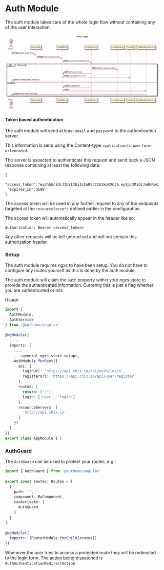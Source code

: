 # Auth Module

The auth module takes care of the whole login flow without containing any of the user interaction.

![Login Diagram](../diagrams/login.png)

#### Token based authentication

The auth module will send at least `email` and `password` to the authentication server.

This information is send using the Content-type `application/x-www-form-urlencoded`.

The server is expected to authenticate this request and send back a JSON response containing at least the following data:

```text
{
 "access_token":"eyJhbGciOiJIUzI1NiIsInR5cCI6IkpXVCJ9.eyJpc3MiOiJodHRwczovL2NoaXguaW8iLCJzdWIiOiI1YWE1MTU0OWRmNGJlYzAwMGY0YmMxMTgiLCJhdWQiOiJjbGllbnRfaWQiLCJzY29wZXMiOltdLCJlbWFpbCI6InJoYWxmZkB5YWhvby5jb20iLCJleHAiOjE1MjcxNDYxODksImlhdCI6MTUyMTAyNjE4OSwianRpIjoiM2NiMGE2NDgtMjNlYy00NWQ5LTk5ZGMtN2U3NTI3MTVlMzE0In0.pQEsbpAIPX450USc62_NjTaOo1dt3P_csIbFjRHCv4c",
 "expires_in":3599
}
```

The access token will be used in any further request to any of the endpoints targeted at the `resourceServers` defined earlier in the configuration.

The access token will automatically appear in the header like so:

```text
Authorization: Bearer <access_token>
```

Any other requests will be left untouched and will not contain this authorization header.

### Setup

The auth module requires ngxs to have been setup. You do not have to configure any routes yourself as this is done by the auth module.

The auth module will claim the `auth` property within your ngxs store to provide the authenticated information. Currently this is just a flag whether you are authenticated or not.

Usage:

```typescript
import {
  AuthModule,
  AuthService
} from '@authumn/angular'

@NgModule({
  ...,
  imports: [
    ...,
    ...<general ngxs store setup>,
    AuthModule.forRoot({
      api: {
        loginUrl: 'https://api.chix.io/api/auth/login',
        registerUrl: 'https://api.chix.io/api/user/register'
      },
      routes: {
        return: ['/'],
        login: ['user', 'login']
      },
      resourceServers: [
        'http://api.chix.io'
      ]
    })
  ]
})
export class AppModule { }
```

### AuthGuard

The `AuthGuard` can be used to protect your routes, e.g.:

```typescript
import { AuthGuard } from '@authumn/angular'

export const routes: Routes = [
  {
    path: '',
    component: MyComponent,
    canActivate: [
      AuthGuard
    ]
  }
]

@NgModule({
  imports: [RouterModule.forChild(routes)]
})
```

Whenever the user tries to access a protected route they will be redirected to the login form. The action being dispatched is `AuthAuthenticationRedirectAction`
